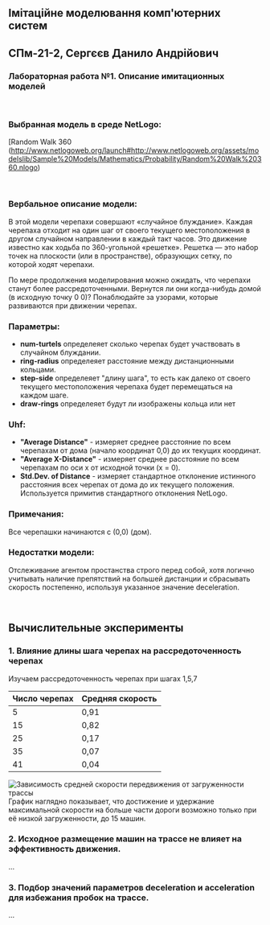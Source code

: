 ## Імітаційне моделювання комп'ютерних систем
## СПм-21-2, **Сергєєв Данило Андрійович**
### Лабораторная работа №**1**. Описание имитационных моделей

<br>

### Выбранная модель в среде NetLogo:
[Random Walk 360 (http://www.netlogoweb.org/launch#http://www.netlogoweb.org/assets/modelslib/Sample%20Models/Mathematics/Probability/Random%20Walk%20360.nlogo)

<br>

### Вербальное описание модели:
В этой модели черепахи совершают «случайное блуждание». Каждая черепаха отходит на один шаг от своего текущего местоположения в другом случайном направлении в каждый такт часов. Это движение известно как ходьба по 360-угольной «решетке». Решетка — это набор точек на плоскости (или в пространстве), образующих сетку, по которой ходят черепахи.

По мере продолжения моделирования можно ожидать, что черепахи станут более рассредоточенными. Вернутся ли они когда-нибудь домой (в исходную точку 0 0)? Понаблюдайте за узорами, которые развиваются при движении черепах.

### Параметры:
- **num-turtels** определеяет сколько черепах будет участвовать в случайном блуждании.
- **ring-radius** определеяет расстояние между дистанционными кольцами.
- **step-side** определеяет "длину шага", то есть как далеко от своего текущего местоположения черепаха будет перемещаться на каждом шаге.
- **draw-rings** определеяет будут ли изображены кольца или нет


### Uhf:
- **"Average Distance"** - измеряет среднее расстояние по всем черепахам от дома (начало координат 0,0) до их текущих координат.
- **"Average X-Distance"** - измеряет среднее расстояние по всем черепахам по оси x от исходной точки (x = 0).
- **Std.Dev. of Distance** - измеряет стандартное отклонение истинного расстояния всех черепах от дома до их текущего положения. Используется примитив стандартного отклонения NetLogo.

### Примечания:
Все черепашки начинаются с (0,0) (дом).

### Недостатки модели:
Отслеживание агентом простанства строго перед собой, хотя логично учитывать наличие препятствий на большей дистанции и сбрасывать скорость постепенно, используя указанное значение deceleration.

<br>

## Вычислительные эксперименты

### 1. Влияние длины шага черепах на рассредоточенность черепах
Изучаем рассредоточенность черепах при шагах 1,5,7


<table>
<thead>
<tr><th>Число черепах</th><th>Средняя скорость</th></tr>
</thead>
<tbody>
<tr><td>5</td><td>0,91</td></tr>
<tr><td>15</td><td>0,82</td></tr>
<tr><td>25</td><td>0,17</td></tr>
<tr><td>35</td><td>0,07</td></tr>
<tr><td>41</td><td>0,04</td></tr>
</tbody>
</table>

![Зависимость средней скорости передвижения от загруженности трассы](fig1.png)
График наглядно показывает, что достижение и удержание максимальной скорости на больше части дороги возможно только при её низкой загруженности, до 15 машин.

### 2. Исходное размещение машин на трассе не влияет на эффективность движения.
...
### 3. Подбор значений параметров deceleration и acceleration для избежания пробок на трассе.
...
